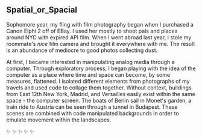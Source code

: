 Spatial_or_Spacial
---------------------
Sophomore year, my fling with film photography began when I purchased a Canon Elphi 2
off of EBay. I used her mostly to shoot pals and places around NYC with expired API film.
When I went abroad last year, I stole my roommate's *nice* film camera and brought it everywhere with me.  The result is an abundance of mediocre to good photos collecting dust.

At first, I became interested in manipulating analog media through a computer. Through exploratory process, I began playing with the idea of the computer as a place where time and space can become,
by some measures, flattened. I isolated different elements from photographs of my travels and used
code to collage them together. Without context, buildings from East 12th New York, Madrid, and Versailles easily exist within the same space - the computer screen. The boats of Berlin sail in Monet's garden, a train ride to Austria can be seen through a tunnel in Budapest. These scenes are combined with
code manipulated backgrounds in order to emulate movement within the landscapes. 


:sparkles: :sparkles: :sparkles: :sparkles: :sparkles:
